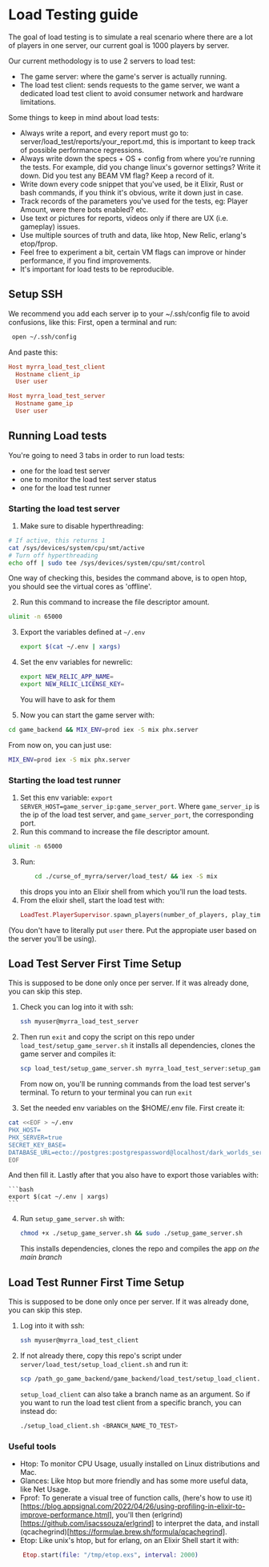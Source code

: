 # Load Testing guide
The goal of load testing is to simulate a real scenario where there
are a lot of players in one server, our current goal is 1000 players by server.

Our current methodology is to use 2 servers to load test:
- The game server: where the game's server is actually running.
- The load test client: sends requests to the game server, we 
  want a dedicated load test client to avoid consumer network
  and hardware limitations.

Some things to keep in mind about load tests:
- Always write a report, and every report must go to:
  server/load_test/reports/your_report.md, this is important 
  to keep track of possible performance regressions.
- Always write down the specs + OS + config from where you're running the tests.
  For example, did you change linux's governor settings? Write it down.
  Did you test any BEAM VM flag? Keep a record of it.
- Write down every code snippet that you've used, be it Elixir, Rust or bash commands,
  if you think it's obvious, write it down just in case.
- Track records of the parameters you've used for the tests, eg: Player Amount,
  were there bots enabled? etc.
- Use text or pictures for reports, videos only if there are UX (i.e. gameplay) issues.
- Use multiple sources of truth and data, like htop, New Relic, erlang's etop/fprop.
- Feel free to experiment a bit, certain VM flags can improve or hinder performance,
  if you find improvements.
- It's important for load tests to be reproducible.

## Setup SSH
We recommend you add each server ip to your ~/.ssh/config file to avoid confusions, like this:
First, open a terminal and run: 
```bash 
 open ~/.ssh/config
``` 
And paste this:
```conf 
Host myrra_load_test_client
  Hostname client_ip
  User user

Host myrra_load_test_server
  Hostname game_ip
  User user
```

## Running Load tests

You're going to need 3 tabs in order to run load tests: 

- one for the load test server
- one to monitor the load test server status
- one for the load test runner

### Starting the load test server

1. Make sure to disable hyperthreading:
```sh
# If active, this returns 1
cat /sys/devices/system/cpu/smt/active
# Turn off hyperthreading
echo off | sudo tee /sys/devices/system/cpu/smt/control
```
One way of checking this, besides the command above,
is to open htop, you should see the virtual cores as 'offline'.

2. Run this command to increase the file descriptor amount.
```bash
ulimit -n 65000
```

3. Export the variables defined at `~/.env`
    ```bash
    export $(cat ~/.env | xargs)
    ```
4. Set the env variables for newrelic:

    ```bash
    export NEW_RELIC_APP_NAME=
    export NEW_RELIC_LICENSE_KEY=
    ```

    You will have to ask for them

5. Now you can start the game server with: 
```sh
cd game_backend && MIX_ENV=prod iex -S mix phx.server
```
   From now on, you can just use: 
```sh
MIX_ENV=prod iex -S mix phx.server
```

### Starting the load test runner

1. Set this env variable: `export SERVER_HOST=game_server_ip:game_server_port`.
   Where `game_server_ip` is the ip of the load test server, and `game_server_port`,
   the corresponding port.
2. Run this command to increase the file descriptor amount.
```bash
ulimit -n 65000
```
3. Run:
   ```sh
       cd ./curse_of_myrra/server/load_test/ && iex -S mix 
   ``` 
   this drops you into an Elixir shell from which you'll run the load tests.
4. From the elixir shell, start the load test with:
   ```elixir
   LoadTest.PlayerSupervisor.spawn_players(number_of_players, play_time_in_seconds)
   ``` 

(You don't have to literally put `user` there. Put the appropiate user based on the server you'll be using).


## Load Test Server First Time Setup

This is supposed to be done only once per server. If it was already done, you can skip this step.

1. Check you can log into it with ssh: 
   ```sh
   ssh myuser@myrra_load_test_server
   ```
2. Then run `exit` and copy the script on this repo under
   `load_test/setup_game_server.sh` it installs all dependencies, clones the game server and compiles it:
   ```sh
   scp load_test/setup_game_server.sh myrra_load_test_server:setup_game_server.sh && ssh myuser@myrra_load_test_server
   ```

   From now on, you'll be running commands from the load test server's terminal. To return to your terminal you can run `exit`

3. Set the needed env variables on the $HOME/.env file.
   First create it: 
```sh
cat <<EOF > ~/.env
PHX_HOST=
PHX_SERVER=true
SECRET_KEY_BASE=
DATABASE_URL=ecto://postgres:postgrespassword@localhost/dark_worlds_server
EOF
```
   And then fill it. Lastly after that you also have to export those variables with:

    ```bash
    export $(cat ~/.env | xargs)
    ```
4. Run `setup_game_server.sh` with:
   ```sh
   chmod +x ./setup_game_server.sh && sudo ./setup_game_server.sh
   ```

   This installs dependencies, clones the repo and compiles the app *on the main branch*

## Load Test Runner First Time Setup

This is supposed to be done only once per server. If it was already done, you can skip this step.

1. Log into it with ssh: 
   ```sh
   ssh myuser@myrra_load_test_client
   ```
2. If not already there, copy this repo's script under `server/load_test/setup_load_client.sh`
   and run it:
   ```sh
   scp /path_go_game_backend/game_backend/load_test/setup_load_client.sh myrra_load_test_server:/user/setup_load_client.sh
   ```
   `setup_load_client` can also take a branch name as an argument. So if you want to run the load test client from a specific branch, you can instead do:
   ```sh
   ./setup_load_client.sh <BRANCH_NAME_TO_TEST>
   ```


### Useful tools
- Htop: To monitor CPU Usage, usually installed on Linux distributions and Mac.
- Glances: Like htop but more friendly and has some more useful data,
  like Net Usage.
- Fprof: To generate a visual tree of function calls,
  (here's how to use it)[https://blog.appsignal.com/2022/04/26/using-profiling-in-elixir-to-improve-performance.html],
  you'll then (erlgrind)[https://github.com/isacssouza/erlgrind] to interpret the data,
  and install (qcachegrind)[https://formulae.brew.sh/formula/qcachegrind].
- Etop: Like unix's htop, but for erlang, on an Elixir Shell start it with:
```elixir
    Etop.start(file: "/tmp/etop.exs", interval: 2000)
```
